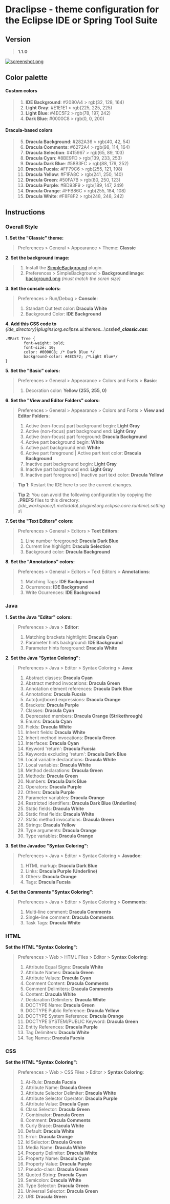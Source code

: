 # Draclipse - theme configuration for the Eclipse IDE or Spring Tool Suite

## Version
> **1.1.0**

[![screenshot.png](./screenshot.png)](./screenshot.png)

## Color palette
#### Custom colors
> 1. **IDE Background**: #2080A4 > rgb(32, 128, 164)
> 2. **Light Gray**: #E1E1E1 > rgb(225, 225, 225)
> 3. **Light Blue**: #4EC5F2 > rgb(78, 197, 242)
> 4. **Dark Blue**: #0000C8 > rgb(0, 0, 200)
#### Dracula-based colors
> 5. **Dracula Background**: #282A36 > rgb(40, 42, 54)
> 6. **Dracula Comments**: #6272A4 > rgb(98, 114, 164)
> 7. **Dracula Selection**: #415967 > rgb(65, 89, 103)
> 8. **Dracula Cyan**: #8BE9FD > rgb(139, 233, 253)
> 9. **Dracula Dark Blue**: #58B3FC > rgb(88, 179, 252)
> 10. **Dracula Fucsia**: #FF79C6 > rgb(255, 121, 198)
> 11. **Dracula Yellow**: #F1FA8C > rgb(241, 250, 140)
> 12. **Dracula Green**: #50FA7B > rgb(80, 250, 123)
> 13. **Dracula Purple**: #BD93F9 > rgb(189, 147, 249)
> 14. **Dracula Orange**: #FFB86C > rgb(255, 184, 108)
> 15. **Dracula White**: #F8F8F2 > rgb(248, 248, 242)

## Instructions

### Overall Style

**1. Set the "Classic" theme:**
> Preferences > General > Appearance > Theme: **Classic**

**2. Set the background image:**
> 1. Install the [SimpleBackground](https://marketplace.eclipse.org/content/simplebackground) plugin.
> 2. Preferences > SimpleBackground > **Background image**: [background.png](./background.png) *(must match the scren size)*

**3. Set the console colors:**

> Preferences > Run/Debug > **Console**:
> 1. Standart Out text color: **Dracula White**
> 2. Background Color: **IDE Background**

**4. Add this **CSS** code to** _{ide_directory}\\plugins\\org.eclipse.ui.themes...\\css\\**e4_classic.css**_:

```
.MPart Tree {
        font-weight: bold;
        font-size: 10;
        color: #0000C8; /* Dark Blue */
        background-color: #4EC5F2; /*Light Blue*/
}
````

**5. Set the "Basic" colors:**
> Preferences > General > Appearance > Colors and Fonts > **Basic**:
> 1. Decoration color: **Yellow (255, 255, 0)**

**6. Set the "View and Editor Folders" colors:**
> Preferences > General > Appearance > Colors and Fonts > **View and Editor Folders**:
> 1. Active (non-focus) part background begin: **Light Gray**
> 2. Active (non-focus) part background end: **Light Gray**
> 3. Active (non-focus) part foreground: **Dracula Background**
> 4. Active part background begin: **White**
> 5. Active part background end: **White**
> 6. Active part foreground | Active part text color: **Dracula Background**
> 7. Inactive part background begin: **Light Gray**
> 8. Inactive part background end: **Light Gray**
> 9. Inactive part foreground | Inactive part text color: **Dracula Yellow**

> **Tip 1**: Restart the IDE here to see the current changes.

> **Tip 2**: You can avoid the following configuration by copying the **.PREFS** files to this directory:
_{ide_workspace}\\.metadata\\.plugins\\org.eclipse.core.runtime\\.settings\\_

**7. Set the "Text Editors" colors:**
> Preferences > General > Editors > **Text Editors**:
> 1. Line number foreground: **Dracula Dark Blue**
> 2. Current line highlight: **Dracula Selection**
> 7. Background color: **Dracula Background**

**8. Set the "Annotations" colors:**
> Preferences > General > Editors > Text Editors > **Annotations**:
> 1. Matching Tags: **IDE Background**
> 2. Ocurrences: **IDE Background**
> 3. Write Ocurrences: **IDE Background**

### Java

**1. Set the Java "Editor" colors:**
> Preferences > Java > **Editor**:
> 1. Matching brackets hightlight: **Dracula Cyan**
> 2. Parameter hints background: **IDE Background**
> 3. Parameter hints foreground: **Dracula White**

**2. Set the Java "Syntax Coloring":**
> Preferences > Java > Editor > Syntax Coloring > **Java**:
> 1. Abstract classes: **Dracula Cyan**
> 2. Abstract method invocations: **Dracula Green**
> 3. Annotation element references: **Dracula Dark Blue**
> 4. Annotations: **Dracula Fucsia**
> 5. Auto(un)boxed expressions: **Dracula Orange**
> 6. Brackets: **Dracula Purple**
> 7. Classes: **Dracula Cyan**
> 8. Deprecated members: **Dracula Orange (Strikethrough)**
> 9. Enums: **Dracula Cyan**
> 10. Fields: **Dracula White**
> 11. Inherit fields: **Dracula White**
> 12. Inherit method invocations: **Dracula Green**
> 13. Interfaces: **Dracula Cyan**
> 14. Keyword 'return': **Dracula Fucsia**
> 15. Keywords excluding 'return': **Dracula Dark Blue**
> 16. Local variable declarations: **Dracula White**
> 17. Local variables: **Dracula White**
> 18. Method declarations: **Dracula Green**
> 19. Methods: **Dracula Green**
> 20. Numbers: **Dracula Dark Blue**
> 21. Operators: **Dracula Purple**
> 22. Others: **Dracula Purple**
> 23. Parameter variables: **Dracula Orange**
> 24. Restricted identifiers: **Dracula Dark Blue (Underline)**
> 25. Static fields: **Dracula White**
> 26. Static final fields: **Dracula White**
> 27. Static method invocations: **Dracula Green**
> 28. Strings: **Dracula Yellow**
> 29. Type arguments: **Dracula Orange**
> 30. Type variables: **Dracula Orange**

**3. Set the Javadoc "Syntax Coloring":**
> Preferences > Java > Editor > Syntax Coloring > **Javadoc**:
> 1. HTML markup: **Dracula Dark Blue**
> 2. Links: **Dracula Purple (Underline)**
> 3. Others: **Dracula Orange**
> 4. Tags: **Dracula Fucsia**

**4. Set the Comments "Syntax Coloring":**
> Preferences > Java > Editor > Syntax Coloring > **Comments**:
> 1. Multi-line comment: **Dracula Comments**
> 2. Single-line comment: **Dracula Comments**
> 3. Task Tags: **Dracula White**

### HTML

**Set the HTML "Syntax Coloring":**
> Preferences > Web > HTML Files > Editor > **Syntax Coloring**:
> 1. Attribute Equal Signs: **Dracula White**
> 2. Attribute Names: **Dracula Green**
> 3. Attribute Values: **Dracula Cyan**
> 4. Comment Content: **Dracula Comments**
> 5. Comment Delimiters: **Dracula Comments**
> 6. Content: **Dracula White**
> 7. Declaration Delimiters: **Dracula White**
> 8. DOCTYPE Name: **Dracula Green**
> 9. DOCTYPE Public Reference: **Dracula Yellow**
> 9. DOCTYPE System Reference: **Dracula Orange**
> 10. DOCTYPE SYSTEM/PUBLIC Keyword: **Dracula Green**
> 11. Entity References: **Dracula Purple**
> 12. Tag Delimiters: **Dracula White**
> 13. Tag Names: **Dracula Fucsia**

### CSS

**Set the HTML "Syntax Coloring":**
> Preferences > Web > CSS Files > Editor > **Syntax Coloring**:
> 1. At-Rule: **Dracula Fucsia**
> 2. Attribute Name: **Dracula Green**
> 3. Attribute Selector Delimiter: **Dracula White**
> 4. Attribute Selector Operator: **Dracula Purple**
> 5. Attribute Value: **Dracula Cyan**
> 6. Class Selector: **Dracula Green**
> 7. Combinator: **Dracula Green**
> 8. Comment: **Dracula Comments**
> 9. Curly Brace: **Dracula White**
> 10. Default: **Dracula White**
> 11. Error: **Dracula Orange**
> 12. Id Selector: **Dracula Green**
> 13. Media Name: **Dracula White**
> 14. Property Delimiter: **Dracula White**
> 15. Property Name: **Dracula Cyan**
> 16. Property Value: **Dracula Purple**
> 17. Pseudo-class: **Dracula Green**
> 18. Quoted String: **Dracula Cyan**
> 19. Semicolon: **Dracula White**
> 20. Type Selector: **Dracula Green**
> 21. Universal Selector: **Dracula Green**
> 22. URI: **Dracula Green**